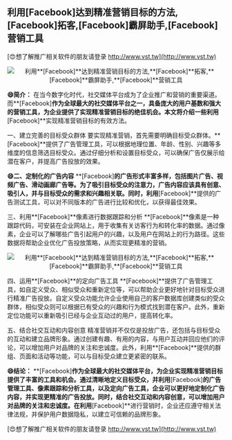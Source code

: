 ## **利用**[Facebook]**达到精准营销目标的方法,**[Facebook]**拓客,**[Facebook]**霸屏助手,**[Facebook]**营销工具**

[😍想了解推广相关软件的朋友请登录 http://www.vst.tw](http://www.vst.tw)

 <center><img src="https://vst.tw/MP4/tuiguang/png/1.png" alt="利用**[Facebook]**达到精准营销目标的方法,**[Facebook]**拓客,**[Facebook]**霸屏助手,**[Facebook]**营销工具"></center>

**😄简介：**
在当今数字化时代，社交媒体平台成为了企业推广和营销的重要渠道。而**[Facebook]**作为全球最大的社交媒体平台之一，具备庞大的用户基数和强大的营销工具，为企业提供了实现精准营销目标的绝佳机会。本文将介绍一些利用**[Facebook]**实现精准营销目标的有效方法。

一、建立完善的目标受众群体
要实现精准营销，首先需要明确目标受众群体。**[Facebook]**提供了广告管理工具，可以根据地理位置、年龄、性别、兴趣等多维度的信息筛选目标受众。通过仔细分析和设置目标受众，可以确保广告仅展示给潜在客户，并提高广告投放的效果。

**😄二、定制化的广告内容**
**[Facebook]**的广告形式丰富多样，包括图片广告、视频广告、滑动画廊广告等。为了吸引目标受众的注意力，广告内容应该具有创意、吸引人，并与目标受众的需求和兴趣相关联。同时，利用**[Facebook]**提供的广告测试工具，可以对不同版本的广告进行比较和优化，以获得最佳效果。

三、利用**[Facebook]**像素进行数据跟踪和分析
**[Facebook]**像素是一种跟踪代码，可安装在企业网站上，用于收集有关访客行为和转化率的数据。通过像素，企业可以了解哪些广告引起用户的兴趣，以及用户在网站上的行为路径。这些数据将帮助企业优化广告投放策略，从而实现更精准的营销。

 <center><img src="https://vst.tw/MP4/tuiguang/png/6.png" alt="利用**[Facebook]**达到精准营销目标的方法,**[Facebook]**拓客,**[Facebook]**霸屏助手,**[Facebook]**营销工具"></center>

四、运用**[Facebook]**的定向广告工具
**[Facebook]**提供了广告管理工具，如自定义受众、相似受众和重新定位等，可以帮助企业更好地针对目标受众进行精准广告投放。自定义受众功能允许企业使用自己的客户数据库创建类似的受众群体，相似受众则可以根据已有受众的兴趣和行为模式找到潜在客户。此外，重新定位功能可以重新吸引已经与企业互动过的用户，提高转化率。

五、结合社交互动和内容创意
精准营销并不仅仅是投放广告，还包括与目标受众的互动和建立品牌形象。通过创建有趣、有用的内容，与用户互动并回应他们的评论，可以增加用户对品牌的关注和忠诚度。此外，利用**[Facebook]**提供的群组、页面和活动等功能，可以与目标受众建立更紧密的联系。

**😄结论：**
**[Facebook]**作为全球最大的社交媒体平台，为企业实现精准营销目标提供了丰富的工具和机会。通过清晰地定义目标受众，并利用**[Facebook]**的广告管理工具、像素跟踪和分析工具，以及定向广告工具，企业可以更好地定制化广告内容，并实现更精准的广告投放。同时，结合社交互动和内容创意，可以增加用户对品牌的关注和忠诚度。在利用**[Facebook]**进行营销时，企业还应遵守相关法律法规，并保护用户数据隐私，以建立可信赖的品牌形象。

[😍想了解推广相关软件的朋友请登录 http://www.vst.tw](http://www.vst.tw)



